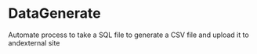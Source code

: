 # DataGenerate
Automate process to take a SQL file to generate a CSV file and upload it to andexternal site 

